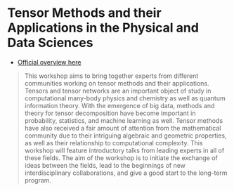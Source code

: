 # Tensor Methods and their Applications in the Physical and Data Sciences

- [Official overview here](http://www.ipam.ucla.edu/programs/workshops/workshop-i-tensor-methods-and-their-applications-in-the-physical-and-data-sciences/?tab=overview)
>This workshop aims to bring together experts from different communities working on tensor methods and their applications. Tensors and tensor networks are an important object of study in computational many-body physics and chemistry as well as quantum information theory. With the emergence of big data, methods and theory for tensor decomposition have become important in probability, statistics, and machine learning as well. Tensor methods have also received a fair amount of attention from the mathematical community due to their intriguing algebraic and geometric properties, as well as their relationship to computational complexity. This workshop will feature introductory talks from leading experts in all of these fields. The aim of the workshop is to initiate the exchange of ideas between the fields, lead to the beginnings of new interdisciplinary collaborations, and give a good start to the long-term program.
